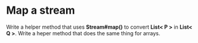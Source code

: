 # Map a stream
Write a helper method that uses **Stream#map()** to convert **List< P >** in **List< Q >**. Write a heper method that does the same thing for arrays.
